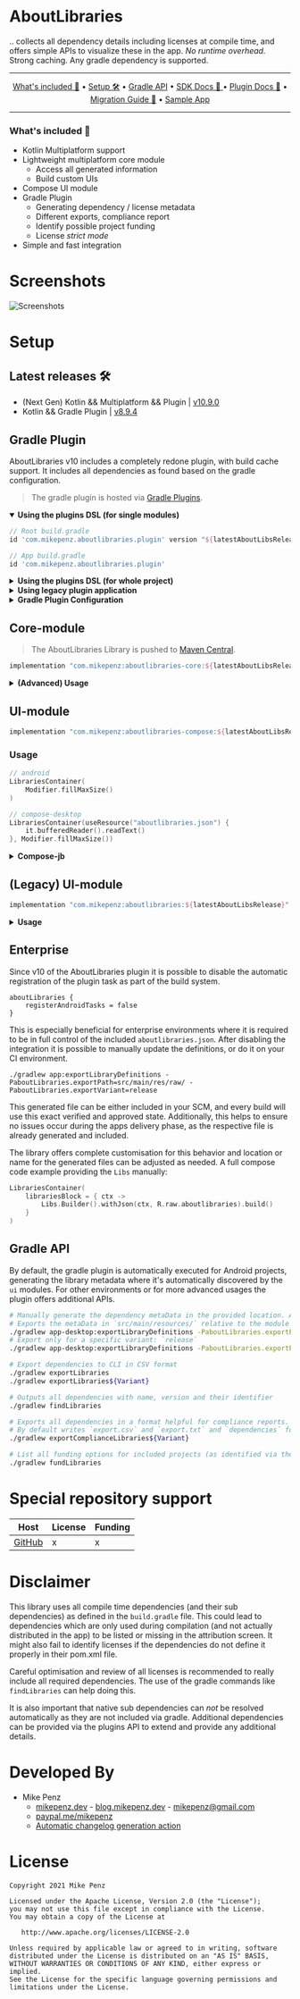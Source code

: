 # AboutLibraries

.. collects all dependency details including licenses at compile time, and offers simple APIs to visualize these in the app.
*No runtime overhead.* Strong caching. Any gradle dependency is supported.

-------

<p align="center">
    <a href="#whats-included-">What's included 🚀</a> &bull;
    <a href="#setup">Setup 🛠️</a> &bull;
    <a href="#gradle-api">Gradle API️</a> &bull;
    <a href="https://mikepenz.github.io/AboutLibraries/index.html">SDK Docs 📖 </a> &bull;
    <a href="https://mikepenz.github.io/AboutLibraries/plugin/index.html">Plugin Docs 📖</a> &bull;
    <a href="MIGRATION.md">Migration Guide 🧬</a> &bull;
    <a href="https://play.google.com/store/apps/details?id=com.mikepenz.aboutlibraries.sample">Sample App</a>
</p>

-------

### What's included 🚀

- Kotlin Multiplatform support
- Lightweight multiplatform core module
  - Access all generated information
  - Build custom UIs
- Compose UI module
- Gradle Plugin
  - Generating dependency / license metadata
  - Different exports, compliance report
  - Identify possible project funding
  - License *strict mode*
- Simple and fast integration

# Screenshots

![Screenshots](https://raw.githubusercontent.com/mikepenz/AboutLibraries/develop/DEV/screenshots/Screenshots.png)

# Setup

## Latest releases 🛠

- (Next Gen) Kotlin && Multiplatform && Plugin | [v10.9.0](https://github.com/mikepenz/AboutLibraries/tree/v10.9.0)
- Kotlin && Gradle Plugin | [v8.9.4](https://github.com/mikepenz/AboutLibraries/tree/v8.9.4)

## Gradle Plugin

AboutLibraries v10 includes a completely redone plugin, with build cache support. It includes all dependencies as found based on the gradle configuration.

> The gradle plugin is hosted via [Gradle Plugins](https://plugins.gradle.org/plugin/com.mikepenz.aboutlibraries.plugin).

<details open><summary><b>Using the plugins DSL (for single modules)</b></summary>
<p>


```gradle
// Root build.gradle
id 'com.mikepenz.aboutlibraries.plugin' version "${latestAboutLibsRelease}" apply false

// App build.gradle
id 'com.mikepenz.aboutlibraries.plugin'
```

</p>
</details>

<details><summary><b>Using the plugins DSL (for whole project)</b></summary>
<p>

```gradle
// Root build.gradle
id 'com.mikepenz.aboutlibraries.plugin' version "${latestAboutLibsRelease}"
```

</p>
</details>

<details><summary><b>Using legacy plugin application</b></summary>
<p>

```gradle
// Root build.gradle
classpath "com.mikepenz.aboutlibraries.plugin:aboutlibraries-plugin:${latestAboutLibsRelease}"

// App build.gradle
apply plugin: 'com.mikepenz.aboutlibraries.plugin'
```

</p>
</details>

<details><summary><b>Gradle Plugin Configuration</b></summary>
<p>

## Gradle Plugin Configuration

It is possible to provide custom configurations / adjustments to the automatic detection. This can be done via the gradle plugin.

```groovy
aboutLibraries {
    // - If the automatic registered android tasks are disabled, a similar thing can be achieved manually
    // - `./gradlew app:exportLibraryDefinitions -PaboutLibraries.exportPath=src/main/res/raw`
    // - the resulting file can for example be added as part of the SCM
    registerAndroidTasks = false
    // Define the output file name. Modifying this will disable the automatic meta data discovery for supported platforms.
    outputFileName = "aboutlibraries.json"
    // Define the path configuration files are located in. E.g. additional libraries, licenses to add to the target .json
    configPath = "config"
    // Allow to enable "offline mode", will disable any network check of the plugin (including [fetchRemoteLicense] or pulling spdx license texts)
    offlineMode = false
    // Enable fetching of "remote" licenses.  Uses the API of supported source hosts
    // See https://github.com/mikepenz/AboutLibraries#special-repository-support
    fetchRemoteLicense = true
    // Enables fetching of "remote" funding information. Uses the API of supported source hosts
    // See https://github.com/mikepenz/AboutLibraries#special-repository-support
    fetchRemoteFunding = true
    // (Optional) GitHub token to raise API request limit to allow fetching more licenses
    gitHubApiToken = getLocalOrGlobalProperty("github.pat")
    // Full license text for license IDs mentioned here will be included, even if no detected dependency uses them.
    additionalLicenses = ["mit", "mpl_2_0"]
    // Allows to exclude some fields from the generated meta data field.
    excludeFields = ["developers", "funding"]
    // Enable inclusion of `platform` dependencies in the library report
    includePlatform = true
    // Define the strict mode, will fail if the project uses licenses not allowed
    // - This will only automatically fail for Android projects which have `registerAndroidTasks` enabled
    // For non Android projects, execute `exportLibraryDefinitions`
    strictMode = com.mikepenz.aboutlibraries.plugin.StrictMode.FAIL
    // Allowed set of licenses, this project will be able to use without build failure
    allowedLicenses = ["Apache-2.0", "asdkl"]
    // Enable the duplication mode, allows to merge, or link dependencies which relate
    duplicationMode = com.mikepenz.aboutlibraries.plugin.DuplicateMode.LINK
    // Configure the duplication rule, to match "duplicates" with
    duplicationRule = com.mikepenz.aboutlibraries.plugin.DuplicateRule.SIMPLE
    // Enable pretty printing for the generated JSON file
    prettyPrint = false
    // Allows to only collect dependencies of specific variants during the `collectDependencies` step.
    filterVariants = ["debug", "release"]
}
```

Full documentation of all available gradle plugin configurations: https://github.com/mikepenz/AboutLibraries/blob/develop/plugin-build/plugin/src/main/kotlin/com/mikepenz/aboutlibraries/plugin/AboutLibrariesExtension.kt

## Modify libraries / licenses

The plugin offers the ability to add additional libraries or licenses by specifying these under the `libraries` and respectively `licenses` directory, within the defined `configPath`.
This can be seen here: https://github.com/mikepenz/AboutLibraries/blob/develop/config/

### Libraries

Provide additional or modify existing libraries via a `.json` file per library.
If the `uniqueId` overlaps, a merge will occur.

```json
{
  "uniqueId": "com.mikepenz:materialdrawer",
  "developers": [
    {
      "name": "Mike Penz",
      "organisationUrl": "https://mikepenz.dev"
    }
  ],
  "description": "(Merged) The flexible, easy to use, all in one drawer library for your Android project.",
  "name": "ABC MaterialDrawer Library",
  "website": "https://github.com/mikepenz/MaterialDrawer"
}
```

### Licenses

Provide additional or modify existing licenses via a `.json` file per license.

```json
{
  "content": "This is the Android Software Development Kit License Agreement\n<br />\n1. Introduction\n<br />\n1.1 The Android Software Development Kit (referred to in the License Agreement as the \"SDK\" and specifically including the Android system files, packaged APIs, and Google APIs add-ons) is licensed to you subject to the terms of the License Agreement. The License Agreement forms a legally binding contract between you and Google in relation to your use of the SDK.\n<br />\n1.2 \"Android\" means the Android software stack for devices, as made available under the Android Open Source Project, which is located at the following URL: http://source.android.com/, as updated from time to time.\n<br />\n1.3 A \"compatible implementation\" means any Android device that (i) complies with the Android Compatibility Definition document, which can be found at the Android compatibility website (http://source.android.com/compatibility) and which may be updated from time to time; and (ii) successfully passes the Android Compatibility Test Suite (CTS).\n<br />\n1.4 \"Google\" means Google LLC, a Delaware corporation with principal place of business at 1600 Amphitheatre Parkway, Mountain View, CA 94043, United States.\n<br />\n2. Accepting this License Agreement\n<br />\n2.1 In order to use the SDK, you must first agree to the License Agreement. You may not use the SDK if you do not accept the License Agreement.\n<br />\n2.2 By clicking to accept, you hereby agree to the terms of the License Agreement.\n<br />\n2.3 You may not use the SDK and may not accept the License Agreement if you are a person barred from receiving the SDK under the laws of the United States or other countries, including the country in which you are resident or from which you use the SDK.\n<br />\n2.4 If you are agreeing to be bound by the License Agreement on behalf of your employer or other entity, you represent and warrant that you have full legal authority to bind your employer or such entity to the License Agreement. If you do not have the requisite authority, you may not accept the License Agreement or use the SDK on behalf of your employer or other entity.\n<br />\n3. SDK License from Google\n<br />\n3.1 Subject to the terms of the License Agreement, Google grants you a limited, worldwide, royalty-free, non-assignable, non-exclusive, and non-sublicensable license to use the SDK solely to develop applications for compatible implementations of Android.\n<br />\n3.2 You may not use this SDK to develop applications for other platforms (including non-compatible implementations of Android) or to develop another SDK. You are of course free to develop applications for other platforms, including non-compatible implementations of Android, provided that this SDK is not used for that purpose.\n<br />\n3.3 You agree that Google or third parties own all legal right, title and interest in and to the SDK, including any Intellectual Property Rights that subsist in the SDK. \"Intellectual Property Rights\" means any and all rights under patent law, copyright law, trade secret law, trademark law, and any and all other proprietary rights. Google reserves all rights not expressly granted to you.\n<br />\n3.4 You may not use the SDK for any purpose not expressly permitted by the License Agreement.  Except to the extent required by applicable third party licenses, you may not copy (except for backup purposes), modify, adapt, redistribute, decompile, reverse engineer, disassemble, or create derivative works of the SDK or any part of the SDK.\n<br />\n3.5 Use, reproduction and distribution of components of the SDK licensed under an open source software license are governed solely by the terms of that open source software license and not the License Agreement.\n<br />\n3.6 You agree that the form and nature of the SDK that Google provides may change without prior notice to you and that future versions of the SDK may be incompatible with applications developed on previous versions of the SDK. You agree that Google may stop (permanently or temporarily) providing the SDK (or any features within the SDK) to you or to users generally at Google's sole discretion, without prior notice to you.\n<br />\n3.7 Nothing in the License Agreement gives you a right to use any of Google's trade names, trademarks, service marks, logos, domain names, or other distinctive brand features.\n<br />\n3.8 You agree that you will not remove, obscure, or alter any proprietary rights notices (including copyright and trademark notices) that may be affixed to or contained within the SDK.\n<br />\n4. Use of the SDK by You\n<br />\n4.1 Google agrees that it obtains no right, title or interest from you (or your licensors) under the License Agreement in or to any software applications that you develop using the SDK, including any intellectual property rights that subsist in those applications.\n<br />\n4.2 You agree to use the SDK and write applications only for purposes that are permitted by (a) the License Agreement and (b) any applicable law, regulation or generally accepted practices or guidelines in the relevant jurisdictions (including any laws regarding the export of data or software to and from the United States or other relevant countries).\n<br />\n4.3 You agree that if you use the SDK to develop applications for general public users, you will protect the privacy and legal rights of those users. If the users provide you with user names, passwords, or other login information or personal information, you must make the users aware that the information will be available to your application, and you must provide legally adequate privacy notice and protection for those users. If your application stores personal or sensitive information provided by users, it must do so securely. If the user provides your application with Google Account information, your application may only use that information to access the user's Google Account when, and for the limited purposes for which, the user has given you permission to do so.\n<br />\n4.4 You agree that you will not engage in any activity with the SDK, including the development or distribution of an application, that interferes with, disrupts, damages, or accesses in an unauthorized manner the servers, networks, or other properties or services of any third party including, but not limited to, Google or any mobile communications carrier.\n<br />\n4.5 You agree that you are solely responsible for (and that Google has no responsibility to you or to any third party for) any data, content, or resources that you create, transmit or display through Android and/or applications for Android, and for the consequences of your actions (including any loss or damage which Google may suffer) by doing so.\n<br />\n4.6 You agree that you are solely responsible for (and that Google has no responsibility to you or to any third party for) any breach of your obligations under the License Agreement, any applicable third party contract or Terms of Service, or any applicable law or regulation, and for the consequences (including any loss or damage which Google or any third party may suffer) of any such breach.\n<br />\n5. Your Developer Credentials\n<br />\n5.1 You agree that you are responsible for maintaining the confidentiality of any developer credentials that may be issued to you by Google or which you may choose yourself and that you will be solely responsible for all applications that are developed under your developer credentials.\n<br />\n6. Privacy and Information\n<br />\n6.1 In order to continually innovate and improve the SDK, Google may collect certain usage statistics from the software including but not limited to a unique identifier, associated IP address, version number of the software, and information on which tools and/or services in the SDK are being used and how they are being used. Before any of this information is collected, the SDK will notify you and seek your consent. If you withhold consent, the information will not be collected.\n<br />\n6.2 The data collected is examined in the aggregate to improve the SDK and is maintained in accordance with Google's Privacy Policy.\n<br />\n7. Third Party Applications\n<br />\n7.1 If you use the SDK to run applications developed by a third party or that access data, content or resources provided by a third party, you agree that Google is not responsible for those applications, data, content, or resources. You understand that all data, content or resources which you may access through such third party applications are the sole responsibility of the person from which they originated and that Google is not liable for any loss or damage that you may experience as a result of the use or access of any of those third party applications, data, content, or resources.\n<br />\n7.2 You should be aware the data, content, and resources presented to you through such a third party application may be protected by intellectual property rights which are owned by the providers (or by other persons or companies on their behalf). You may not modify, rent, lease, loan, sell, distribute or create derivative works based on these data, content, or resources (either in whole or in part) unless you have been specifically given permission to do so by the relevant owners.\n<br />\n7.3 You acknowledge that your use of such third party applications, data, content, or resources may be subject to separate terms between you and the relevant third party. In that case, the License Agreement does not affect your legal relationship with these third parties.\n<br />\n8. Using Android APIs\n<br />\n8.1 Google Data APIs\n<br />\n8.1.1 If you use any API to retrieve data from Google, you acknowledge that the data may be protected by intellectual property rights which are owned by Google or those parties that provide the data (or by other persons or companies on their behalf). Your use of any such API may be subject to additional Terms of Service. You may not modify, rent, lease, loan, sell, distribute or create derivative works based on this data (either in whole or in part) unless allowed by the relevant Terms of Service.\n<br />\n8.1.2 If you use any API to retrieve a user's data from Google, you acknowledge and agree that you shall retrieve data only with the user's explicit consent and only when, and for the limited purposes for which, the user has given you permission to do so. If you use the Android Recognition Service API, documented at the following URL: https://developer.android.com/reference/android/speech/RecognitionService, as updated from time to time, you acknowledge that the use of the API is subject to the Data Processing Addendum for Products where Google is a Data Processor, which is located at the following URL: https://privacy.google.com/businesses/gdprprocessorterms/, as updated from time to time. By clicking to accept, you hereby agree to the terms of the Data Processing Addendum for Products where Google is a Data Processor.\n<br />\n9. Terminating this License Agreement\n<br />\n9.1 The License Agreement will continue to apply until terminated by either you or Google as set out below.\n<br />\n9.2 If you want to terminate the License Agreement, you may do so by ceasing your use of the SDK and any relevant developer credentials.\n<br />\n9.3 Google may at any time, terminate the License Agreement with you if:<br />\n(A) you have breached any provision of the License Agreement; or<br />\n(B) Google is required to do so by law; or<br />\n(C) the partner with whom Google offered certain parts of SDK (such as APIs) to you has terminated its relationship with Google or ceased to offer certain parts of the SDK to you; or<br />\n(D) Google decides to no longer provide the SDK or certain parts of the SDK to users in the country in which you are resident or from which you use the service, or the provision of the SDK or certain SDK services to you by Google is, in Google's sole discretion, no longer commercially viable.<br />\n<br />\n9.4 When the License Agreement comes to an end, all of the legal rights, obligations and liabilities that you and Google have benefited from, been subject to (or which have accrued over time whilst the License Agreement has been in force) or which are expressed to continue indefinitely, shall be unaffected by this cessation, and the provisions of paragraph 14.7 shall continue to apply to such rights, obligations and liabilities indefinitely.\n<br />\n10. DISCLAIMER OF WARRANTIES\n<br />\n10.1 YOU EXPRESSLY UNDERSTAND AND AGREE THAT YOUR USE OF THE SDK IS AT YOUR SOLE RISK AND THAT THE SDK IS PROVIDED \"AS IS\" AND \"AS AVAILABLE\" WITHOUT WARRANTY OF ANY KIND FROM GOOGLE.\n<br />\n10.2 YOUR USE OF THE SDK AND ANY MATERIAL DOWNLOADED OR OTHERWISE OBTAINED THROUGH THE USE OF THE SDK IS AT YOUR OWN DISCRETION AND RISK AND YOU ARE SOLELY RESPONSIBLE FOR ANY DAMAGE TO YOUR COMPUTER SYSTEM OR OTHER DEVICE OR LOSS OF DATA THAT RESULTS FROM SUCH USE.\n<br />\n10.3 GOOGLE FURTHER EXPRESSLY DISCLAIMS ALL WARRANTIES AND CONDITIONS OF ANY KIND, WHETHER EXPRESS OR IMPLIED, INCLUDING, BUT NOT LIMITED TO THE IMPLIED WARRANTIES AND CONDITIONS OF MERCHANTABILITY, FITNESS FOR A PARTICULAR PURPOSE AND NON-INFRINGEMENT.\n<br />\n11. LIMITATION OF LIABILITY\n<br />\n11.1 YOU EXPRESSLY UNDERSTAND AND AGREE THAT GOOGLE, ITS SUBSIDIARIES AND AFFILIATES, AND ITS LICENSORS SHALL NOT BE LIABLE TO YOU UNDER ANY THEORY OF LIABILITY FOR ANY DIRECT, INDIRECT, INCIDENTAL, SPECIAL, CONSEQUENTIAL OR EXEMPLARY DAMAGES THAT MAY BE INCURRED BY YOU, INCLUDING ANY LOSS OF DATA, WHETHER OR NOT GOOGLE OR ITS REPRESENTATIVES HAVE BEEN ADVISED OF OR SHOULD HAVE BEEN AWARE OF THE POSSIBILITY OF ANY SUCH LOSSES ARISING.\n<br />\n12. Indemnification\n<br />\n12.1 To the maximum extent permitted by law, you agree to defend, indemnify and hold harmless Google, its affiliates and their respective directors, officers, employees and agents from and against any and all claims, actions, suits or proceedings, as well as any and all losses, liabilities, damages, costs and expenses (including reasonable attorneys fees) arising out of or accruing from (a) your use of the SDK, (b) any application you develop on the SDK that infringes any copyright, trademark, trade secret, trade dress, patent or other intellectual property right of any person or defames any person or violates their rights of publicity or privacy, and (c) any non-compliance by you with the License Agreement.\n<br />\n13. Changes to the License Agreement\n<br />\n13.1 Google may make changes to the License Agreement as it distributes new versions of the SDK. When these changes are made, Google will make a new version of the License Agreement available on the website where the SDK is made available.\n<br />\n14. General Legal Terms\n<br />\n14.1 The License Agreement constitutes the whole legal agreement between you and Google and governs your use of the SDK (excluding any services which Google may provide to you under a separate written agreement), and completely replaces any prior agreements between you and Google in relation to the SDK.\n<br />\n14.2 You agree that if Google does not exercise or enforce any legal right or remedy which is contained in the License Agreement (or which Google has the benefit of under any applicable law), this will not be taken to be a formal waiver of Google's rights and that those rights or remedies will still be available to Google.\n<br />\n14.3 If any court of law, having the jurisdiction to decide on this matter, rules that any provision of the License Agreement is invalid, then that provision will be removed from the License Agreement without affecting the rest of the License Agreement. The remaining provisions of the License Agreement will continue to be valid and enforceable.\n<br />\n14.4 You acknowledge and agree that each member of the group of companies of which Google is the parent shall be third party beneficiaries to the License Agreement and that such other companies shall be entitled to directly enforce, and rely upon, any provision of the License Agreement that confers a benefit on (or rights in favor of) them. Other than this, no other person or company shall be third party beneficiaries to the License Agreement.\n<br />\n14.5 EXPORT RESTRICTIONS. THE SDK IS SUBJECT TO UNITED STATES EXPORT LAWS AND REGULATIONS. YOU MUST COMPLY WITH ALL DOMESTIC AND INTERNATIONAL EXPORT LAWS AND REGULATIONS THAT APPLY TO THE SDK. THESE LAWS INCLUDE RESTRICTIONS ON DESTINATIONS, END USERS AND END USE.\n<br />\n14.6 The rights granted in the License Agreement may not be assigned or transferred by either you or Google without the prior written approval of the other party. Neither you nor Google shall be permitted to delegate their responsibilities or obligations under the License Agreement without the prior written approval of the other party.\n<br />\n14.7 The License Agreement, and your relationship with Google under the License Agreement, shall be governed by the laws of the State of California without regard to its conflict of laws provisions. You and Google agree to submit to the exclusive jurisdiction of the courts located within the county of Santa Clara, California to resolve any legal matter arising from the License Agreement. Notwithstanding this, you agree that Google shall still be allowed to apply for injunctive remedies (or an equivalent type of urgent legal relief) in any jurisdiction.",
  "hash": "asdkl",
  "url": "https://developer.android.com/studio/terms.html",
  "name": "Android Software Development Kit License Agreement"
}
```

</p>
</details>

## Core-module

> The AboutLibraries Library is pushed to [Maven Central](https://search.maven.org/artifact/com.mikepenz/aboutlibraries-core).

```gradle
implementation "com.mikepenz:aboutlibraries-core:${latestAboutLibsRelease}"
```

<details><summary><b>(Advanced) Usage</b></summary>
<p>

## Access generated library details

To create a individual integration, access the generated library information programmatically through the core module.

```kotlin
val libs = Libs.Builder()
    .withJson(aboutLibsJson) // provide the metaData (alternative APIs available)
    .build()
val libraries = libs.libraries // retrieve all libraries defined in the metadata
val licenses = libs.licenses // retrieve all licenses defined in the metadata
for (lib in libraries) {
    Log.i("AboutLibraries", "${lib.name}")
}
```

</p>
</details>

## UI-module

```gradle
implementation "com.mikepenz:aboutlibraries-compose:${latestAboutLibsRelease}"
```

### Usage

```kotlin
// android
LibrariesContainer(
    Modifier.fillMaxSize()
)

// compose-desktop
LibrariesContainer(useResource("aboutlibraries.json") {
    it.bufferedReader().readText()
}, Modifier.fillMaxSize())
```

<details><summary><b>Compose-jb</b></summary>
<p>

The core module and the compose module are Kotlin-Multiplatform projects.
Find a sample application as the `app-desktop` module. It showcases the usage to manually generate the dependency meta information and include as part of the SCM.

### Generate Dependency Information

```bash
./gradlew app-desktop:exportLibraryDefinitions -PaboutLibraries.exportPath=src/main/resources/
```

### Run Desktop app

```
./gradlew :app-desktop:run
```

### Screenshot

![Compose-jb Screenshot](https://raw.githubusercontent.com/mikepenz/AboutLibraries/develop/DEV/screenshots/compose-jb.png)

</p>
</details>

## (Legacy) UI-module

```gradle
implementation "com.mikepenz:aboutlibraries:${latestAboutLibsRelease}"
```

<details><summary><b>Usage</b></summary>
<p>

### Usage

Use this library in a few different ways. Create a custom activity, including a custom style or just use its generated information. Or simply use the built-in Activity or Fragment and just pass the libs to include.

> **Note**: The new version requires the new Material3 theme as base.

#### Activity

```kotlin
LibsBuilder()
    .start(this) // start the activity
```

The activity uses a toolbar, which requires the appropriate theme. See [Style the AboutLibraries](#style-the-aboutlibraries-%EF%B8%8F) for more details

#### Fragment
```kotlin
val fragment = LibsBuilder()
    .supportFragment()
```

#### About this App UI
The `AboutLibraries` library also offers the ability to create an `About this app` screen.
Add the following .xml file (or just the strings - the key must be the same) to the project.

```xml
<resources>
    <string name="aboutLibraries_description_showIcon">true</string>
    <string name="aboutLibraries_description_showVersion">true</string>
    <string name="aboutLibraries_description_text">Place the description here :D</string>
</resources>
```
or use the builder and add following:
```kotlin
.withAboutIconShown(true)
.withAboutVersionShown(true)
.withAboutDescription("This is a small sample which can be set in the about my app description file.<br /><b>Style this with html markup :D</b>")
```

#### Style the AboutLibraries 🖌️

Create a custom style for the AboutLibraries UI.

```xml
// define a custom style
<style name="CustomAboutLibrariesStyle" parent="">
    <!-- AboutLibraries specific values -->
    <item name="aboutLibrariesCardBackground">?cardBackgroundColor</item>
    <item name="aboutLibrariesDescriptionTitle">?android:textColorPrimary</item>
    <item name="aboutLibrariesDescriptionText">?android:textColorSecondary</item>
    <item name="aboutLibrariesDescriptionDivider">@color/opensource_divider</item>
    <item name="aboutLibrariesOpenSourceTitle">?android:textColorPrimary</item>
    <item name="aboutLibrariesOpenSourceText">?android:textColorSecondary</item>
    <item name="aboutLibrariesSpecialButtonText">?android:textColorPrimary</item>
    <item name="aboutLibrariesOpenSourceDivider">@color/opensource_divider</item>
</style>

// define the custom styles for the theme
<style name="SampleApp" parent="Theme.MaterialComponents.Light.NoActionBar">
    ...
    <item name="aboutLibrariesStyle">@style/CustomAboutLibrariesStyle</item>
    ...
</style>
```

</p>
</details>


## Enterprise

Since v10 of the AboutLibraries plugin it is possible to disable the automatic registration of the plugin task as part of the build system.
```
aboutLibraries {
    registerAndroidTasks = false
}
```

This is especially beneficial for enterprise environments where it is required to be in full control of the included `aboutlibraries.json`.
After disabling the integration it is possible to manually update the definitions, or do it on your CI environment.
```
./gradlew app:exportLibraryDefinitions -PaboutLibraries.exportPath=src/main/res/raw/ -PaboutLibraries.exportVariant=release
```
This generated file can be either included in your SCM, and every build will use this exact verified and approved state.
Additionally, this helps to ensure no issues occur during the apps delivery phase, as the respective file is already generated and included.

The library offers complete customisation for this behavior and location or name for the generated files can be adjusted as needed.
A full compose code example providing the `Libs` manually:

```kotlin
LibrariesContainer(
    librariesBlock = { ctx ->
        Libs.Builder().withJson(ctx, R.raw.aboutlibraries).build()
    }
)
```

## Gradle API

By default, the gradle plugin is automatically executed for Android projects, generating the library metadata where it's automatically discovered by the `ui` modules.
For other environments or for more advanced usages the plugin offers additional APIs.

```bash
# Manually generate the dependency metaData in the provided location. Allows to commit it in SCM
# Exports the metaData in `src/main/resources/` relative to the module root
./gradlew app-desktop:exportLibraryDefinitions -PaboutLibraries.exportPath=src/main/resources/
# Export only for a specific variant: `release`
./gradlew app-desktop:exportLibraryDefinitions -PaboutLibraries.exportPath=src/main/resources/ -PaboutLibraries.exportVariant=release

# Export dependencies to CLI in CSV format
./gradlew exportLibraries
./gradlew exportLibraries${Variant}

# Outputs all dependencies with name, version and their identifier
./gradlew findLibraries

# Exports all dependencies in a format helpful for compliance reports.
# By default writes `export.csv` and `export.txt` and `dependencies` folder in the root of the project.
./gradlew exportComplianceLibraries${Variant}

# List all funding options for included projects (as identified via the e.g.: GitHub API)
./gradlew fundLibraries
```

# Special repository support
| Host                          | License | Funding |
|-------------------------------|---------|---------|
| [GitHub](https://github.com/) | x       | x       |

# Disclaimer

This library uses all compile time dependencies (and their sub dependencies) as defined in the `build.gradle` file.
This could lead to dependencies which are only used during compilation (and not actually distributed in the app) to be listed or missing in the attribution screen.
It might also fail to identify licenses if the dependencies do not define it properly in their pom.xml file.

Careful optimisation and review of all licenses is recommended to really include all required dependencies. The use of the gradle commands like `findLibraries` can help doing this.

It is also important that native sub dependencies can *not* be resolved automatically as they are not included via gradle.
Additional dependencies can be provided via the plugins API to extend and provide any additional details.

# Developed By

- Mike Penz
  - [mikepenz.dev](https://mikepenz.dev) - [blog.mikepenz.dev](https://blog.mikepenz.dev) - <mikepenz@gmail.com>
  - [paypal.me/mikepenz](http://paypal.me/mikepenz)
  - [Automatic changelog generation action](https://github.com/marketplace/actions/release-changelog-builder)

# License

    Copyright 2021 Mike Penz

    Licensed under the Apache License, Version 2.0 (the "License");
    you may not use this file except in compliance with the License.
    You may obtain a copy of the License at

       http://www.apache.org/licenses/LICENSE-2.0

    Unless required by applicable law or agreed to in writing, software
    distributed under the License is distributed on an "AS IS" BASIS,
    WITHOUT WARRANTIES OR CONDITIONS OF ANY KIND, either express or implied.
    See the License for the specific language governing permissions and
    limitations under the License.
